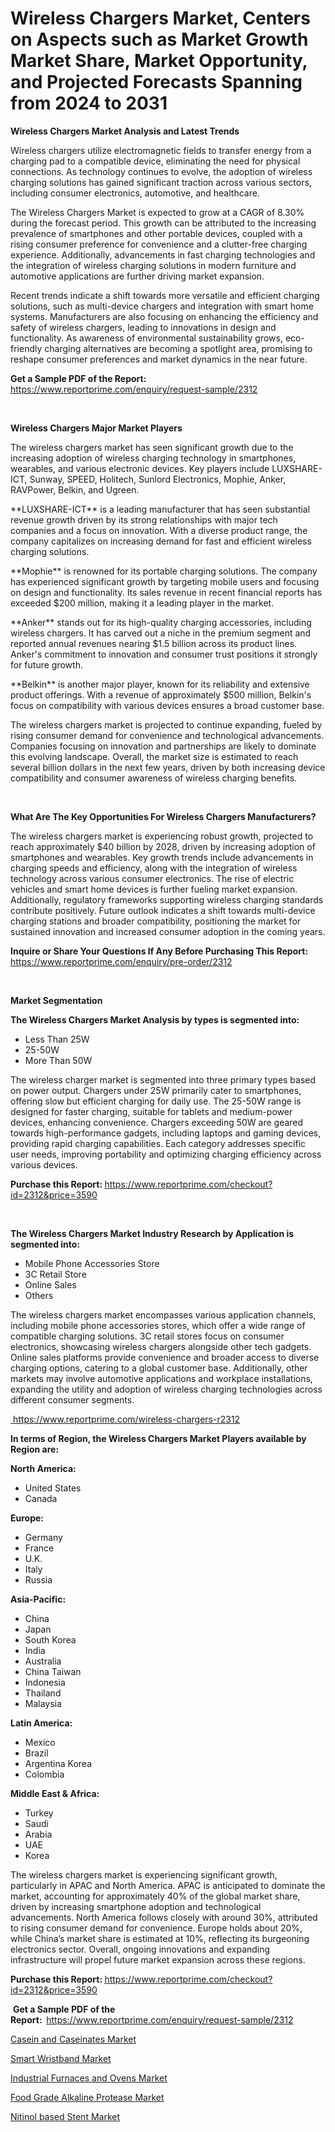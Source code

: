 <p><h1>Wireless Chargers Market, Centers on Aspects such as Market Growth Market Share, Market Opportunity, and Projected Forecasts Spanning from 2024 to 2031</h1></p><p><strong>Wireless Chargers Market Analysis and Latest Trends</strong></p>
<p><p>Wireless chargers utilize electromagnetic fields to transfer energy from a charging pad to a compatible device, eliminating the need for physical connections. As technology continues to evolve, the adoption of wireless charging solutions has gained significant traction across various sectors, including consumer electronics, automotive, and healthcare.</p><p>The Wireless Chargers Market is expected to grow at a CAGR of 8.30% during the forecast period. This growth can be attributed to the increasing prevalence of smartphones and other portable devices, coupled with a rising consumer preference for convenience and a clutter-free charging experience. Additionally, advancements in fast charging technologies and the integration of wireless charging solutions in modern furniture and automotive applications are further driving market expansion.</p><p>Recent trends indicate a shift towards more versatile and efficient charging solutions, such as multi-device chargers and integration with smart home systems. Manufacturers are also focusing on enhancing the efficiency and safety of wireless chargers, leading to innovations in design and functionality. As awareness of environmental sustainability grows, eco-friendly charging alternatives are becoming a spotlight area, promising to reshape consumer preferences and market dynamics in the near future.</p></p>
<p><strong>Get a Sample PDF of the Report:&nbsp;</strong> <a href="https://www.reportprime.com/enquiry/request-sample/2312">https://www.reportprime.com/enquiry/request-sample/2312</a></p>
<p>&nbsp;</p>
<p><strong>Wireless Chargers Major Market Players</strong></p>
<p><p>The wireless chargers market has seen significant growth due to the increasing adoption of wireless charging technology in smartphones, wearables, and various electronic devices. Key players include LUXSHARE-ICT, Sunway, SPEED, Holitech, Sunlord Electronics, Mophie, Anker, RAVPower, Belkin, and Ugreen.</p><p>**LUXSHARE-ICT** is a leading manufacturer that has seen substantial revenue growth driven by its strong relationships with major tech companies and a focus on innovation. With a diverse product range, the company capitalizes on increasing demand for fast and efficient wireless charging solutions.</p><p>**Mophie** is renowned for its portable charging solutions. The company has experienced significant growth by targeting mobile users and focusing on design and functionality. Its sales revenue in recent financial reports has exceeded $200 million, making it a leading player in the market.</p><p>**Anker** stands out for its high-quality charging accessories, including wireless chargers. It has carved out a niche in the premium segment and reported annual revenues nearing $1.5 billion across its product lines. Anker's commitment to innovation and consumer trust positions it strongly for future growth.</p><p>**Belkin** is another major player, known for its reliability and extensive product offerings. With a revenue of approximately $500 million, Belkin's focus on compatibility with various devices ensures a broad customer base. </p><p>The wireless chargers market is projected to continue expanding, fueled by rising consumer demand for convenience and technological advancements. Companies focusing on innovation and partnerships are likely to dominate this evolving landscape. Overall, the market size is estimated to reach several billion dollars in the next few years, driven by both increasing device compatibility and consumer awareness of wireless charging benefits.</p></p>
<p>&nbsp;</p>
<p><strong>What Are The Key Opportunities For Wireless Chargers Manufacturers?</strong></p>
<p><p>The wireless chargers market is experiencing robust growth, projected to reach approximately $40 billion by 2028, driven by increasing adoption of smartphones and wearables. Key growth trends include advancements in charging speeds and efficiency, along with the integration of wireless technology across various consumer electronics. The rise of electric vehicles and smart home devices is further fueling market expansion. Additionally, regulatory frameworks supporting wireless charging standards contribute positively. Future outlook indicates a shift towards multi-device charging stations and broader compatibility, positioning the market for sustained innovation and increased consumer adoption in the coming years.</p></p>
<p><strong>Inquire or Share Your Questions If Any Before Purchasing This Report:</strong> <a href="https://www.reportprime.com/enquiry/pre-order/2312">https://www.reportprime.com/enquiry/pre-order/2312</a></p>
<p>&nbsp;</p>
<p><strong>Market Segmentation</strong></p>
<p><strong>The Wireless Chargers Market Analysis by types is segmented into:</strong></p>
<p><ul><li>Less Than 25W</li><li>25-50W</li><li>More Than 50W</li></ul></p>
<p><p>The wireless charger market is segmented into three primary types based on power output. Chargers under 25W primarily cater to smartphones, offering slow but efficient charging for daily use. The 25-50W range is designed for faster charging, suitable for tablets and medium-power devices, enhancing convenience. Chargers exceeding 50W are geared towards high-performance gadgets, including laptops and gaming devices, providing rapid charging capabilities. Each category addresses specific user needs, improving portability and optimizing charging efficiency across various devices.</p></p>
<p><strong>Purchase this Report:&nbsp;</strong><a href="https://www.reportprime.com/checkout?id=2312&price=3590">https://www.reportprime.com/checkout?id=2312&price=3590</a></p>
<p>&nbsp;</p>
<p><strong>The Wireless Chargers Market Industry Research by Application is segmented into:</strong></p>
<p><ul><li>Mobile Phone Accessories Store</li><li>3C Retail Store</li><li>Online Sales</li><li>Others</li></ul></p>
<p><p>The wireless chargers market encompasses various application channels, including mobile phone accessories stores, which offer a wide range of compatible charging solutions. 3C retail stores focus on consumer electronics, showcasing wireless chargers alongside other tech gadgets. Online sales platforms provide convenience and broader access to diverse charging options, catering to a global customer base. Additionally, other markets may involve automotive applications and workplace installations, expanding the utility and adoption of wireless charging technologies across different consumer segments.</p></p>
<p><a href="https://www.reportprime.com/wireless-chargers-r2312">&nbsp;https://www.reportprime.com/wireless-chargers-r2312</a></p>
<p><strong>In terms of Region, the Wireless Chargers Market Players available by Region are:</strong></p>
<p>
    <p> <strong> North America: </strong>
        <ul>
            <li>United States</li>
            <li>Canada</li>
        </ul>
        </p> 
    <p> <strong> Europe: </strong>
        <ul>
            <li>Germany</li>
            <li>France</li>
            <li>U.K.</li>
            <li>Italy</li>
            <li>Russia</li>
        </ul>
        </p> 
    <p> <strong> Asia-Pacific: </strong>
        <ul>
            <li>China</li>
            <li>Japan</li>
            <li>South Korea</li>
            <li>India</li>
            <li>Australia</li>
            <li>China Taiwan</li>
            <li>Indonesia</li>
            <li>Thailand</li>
            <li>Malaysia</li>
        </ul>
        </p> 
    <p> <strong> Latin America: </strong>
        <ul>
            <li>Mexico</li>
            <li>Brazil</li>
            <li>Argentina Korea</li>
            <li>Colombia</li>
        </ul>
        </p> 
    <p> <strong> Middle East & Africa: </strong>
        <ul>
            <li>Turkey</li>
            <li>Saudi</li>
            <li>Arabia</li>
            <li>UAE</li>
            <li>Korea</li>
        </ul>
    </p>
    </p>
<p><p>The wireless chargers market is experiencing significant growth, particularly in APAC and North America. APAC is anticipated to dominate the market, accounting for approximately 40% of the global market share, driven by increasing smartphone adoption and technological advancements. North America follows closely with around 30%, attributed to rising consumer demand for convenience. Europe holds about 20%, while China’s market share is estimated at 10%, reflecting its burgeoning electronics sector. Overall, ongoing innovations and expanding infrastructure will propel future market expansion across these regions.</p></p>
<p><strong>Purchase this Report: </strong><a href="https://www.reportprime.com/checkout?id=2312&price=3590">https://www.reportprime.com/checkout?id=2312&price=3590</a></p>
<p>&nbsp;<strong>Get a Sample PDF of the Report:&nbsp;&nbsp;</strong><a href="https://www.reportprime.com/enquiry/request-sample/2312">https://www.reportprime.com/enquiry/request-sample/2312</a></p>
<p><strong></strong></p>
<p><p><a href="https://www.linkedin.com/pulse/casein-caseinates-market-size-growth-trends-industry-analysis-wcvwf?trackingId=tUugN6GSSMypi54U85C0jA%3D%3D">Casein and Caseinates Market</a></p><p><a href="https://github.com/NorbertYates/Market-Research-Report-List-6/blob/main/smart-wristband-market.md">Smart Wristband Market</a></p><p><a href="https://www.linkedin.com/pulse/industrial-furnaces-ovens-market-global-regional-analysis-kuk3c?trackingId=k9Rs02m%2BSjq0jvuQ0oxV%2Fg%3D%3D">Industrial Furnaces and Ovens Market</a></p><p><a href="https://issuu.com/reportprime-2/docs/food-grade-alkaline-protease-market_573f50cacddcde">Food Grade Alkaline Protease Market</a></p><p><a href="https://medium.com/@tedbrakus/nitinol-based-stent-market-industry-trends-and-forecast-for-period-from-2024-to-2031-496a11c7b1f6">Nitinol based Stent Market</a></p></p>